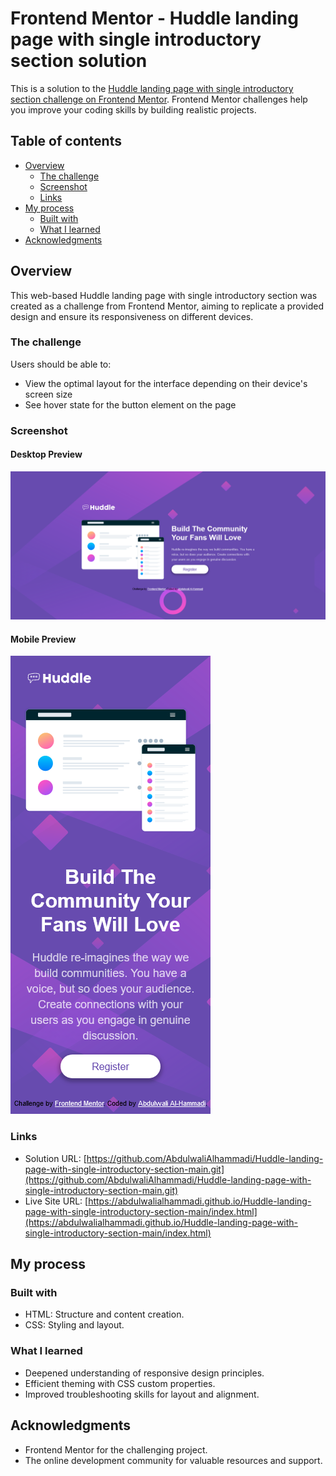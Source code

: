 # Frontend Mentor - Huddle landing page with single introductory section solution

This is a solution to the [Huddle landing page with single introductory section challenge on Frontend Mentor](https://www.frontendmentor.io/challenges/huddle-landing-page-with-a-single-introductory-section-B_2Wvxgi0). Frontend Mentor challenges help you improve your coding skills by building realistic projects. 

## Table of contents

- [Overview](#overview)
  - [The challenge](#the-challenge)
  - [Screenshot](#screenshot)
  - [Links](#links)
- [My process](#my-process)
  - [Built with](#built-with)
  - [What I learned](#what-i-learned)
- [Acknowledgments](#acknowledgments)

## Overview

This web-based Huddle landing page with single introductory section was created as a challenge from Frontend Mentor, aiming to replicate a provided design and ensure its responsiveness on different devices.

### The challenge

Users should be able to:

- View the optimal layout for the interface depending on their device's screen size
- See hover state for the button element on the page


### Screenshot

#### Desktop Preview

![Desktop preview](./screenshots/Huddle-landing-page-with-single-introductory-section-desktop-preview.png)

#### Mobile Preview

![Mobile preview](./screenshots/Huddle-landing-page-with-single-introductory-section-mobile-preview.png)

### Links

- Solution URL: [https://github.com/AbdulwaliAlhammadi/Huddle-landing-page-with-single-introductory-section-main.git](https://github.com/AbdulwaliAlhammadi/Huddle-landing-page-with-single-introductory-section-main.git)
- Live Site URL: [https://abdulwalialhammadi.github.io/Huddle-landing-page-with-single-introductory-section-main/index.html](https://abdulwalialhammadi.github.io/Huddle-landing-page-with-single-introductory-section-main/index.html)

## My process

### Built with

- HTML: Structure and content creation.
- CSS: Styling and layout.


### What I learned

- Deepened understanding of responsive design principles.
- Efficient theming with CSS custom properties.
- Improved troubleshooting skills for layout and alignment.

## Acknowledgments

- Frontend Mentor for the challenging project.
- The online development community for valuable resources and support.

